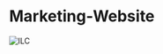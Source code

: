 # Marketing-Website
![ILC](https://github.com/Karnan123/Marketing-Website/assets/86682252/8900894b-58af-48f0-95fc-8d89b6791c0e)
